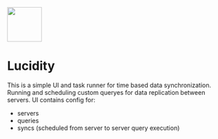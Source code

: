 <img src="https://hostbeter.nl/debetereplaatjes/logo_web.png" height="80">

Lucidity
============
This is a simple UI and task runner for time based data synchronization. Running and scheduling custom queryes for data replication between servers. UI contains config for:
- servers
- queries
- syncs (scheduled from server to server query execution)
